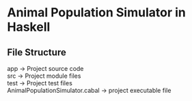 # Animal Population Simulator in Haskell

## File Structure

app -> Project source code \
src -> Project module files \
test -> Project test files \
AnimalPopulationSimulator.cabal -> project executable file